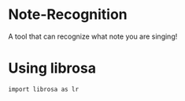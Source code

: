 # Note-Recognition
A tool that can recognize what note you are singing!

# Using librosa
```
import librosa as lr
```
